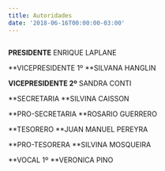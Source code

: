 ```yaml
---
title: Autoridades
date: '2018-06-16T00:00:00-03:00'
---
```

![]()

**PRESIDENTE** ENRIQUE LAPLANE

**VICEPRESIDENTE 1º **SILVANA HANGLIN

**VICEPRESIDENTE 2º** SANDRA CONTI

**SECRETARIA **SILVINA CAISSON

**PRO-SECRETARIA **ROSARIO GUERRERO

**TESORERO **JUAN MANUEL PEREYRA

**PRO-TESORERA **SILVINA MOSQUEIRA

**VOCAL 1º **VERONICA PINO
